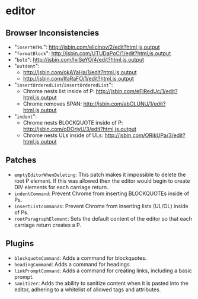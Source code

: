 editor
======

## Browser Inconsistencies
* "`insertHTML`": http://jsbin.com/elicInov/2/edit?html,js,output
* "`formatBlock`": http://jsbin.com/UTUDaPoC/1/edit?html,js,output
* "`bold`": http://jsbin.com/IxiSeYO/4/edit?html,js,output
* "`outdent`":
  - http://jsbin.com/okAYaHa/1/edit?html,js,output
  - http://jsbin.com/IfaRaFO/1/edit?html,js,output
* "`insertOrderedList`/`insertOrderedList`":
  - Chrome nests list inside of P: http://jsbin.com/eFiRedUc/1/edit?html,js,output
  - Chrome removes SPAN: http://jsbin.com/abOLUNU/1/edit?html,js,output
* "`indent`":
  - Chrome nests BLOCKQUOTE inside of P: http://jsbin.com/oDOriyU/3/edit?html,js,output
  - Chrome nests ULs inside of ULs: http://jsbin.com/ORikUPa/3/edit?html,js,output

## Patches
* `emptyEditorWhenDeleting`: This patch makes it impossible to delete the root
  P element. If this was allowed then the editor would begin to create DIV
  elements for each carriage return.
* `indentCommand`: Prevent Chrome from inserting BLOCKQUOTEs inside of Ps.
* `insertListcommands`: Prevent Chrome from inserting lists (UL/OL) inside of Ps.
* `rootParagraphElement`: Sets the default content of the editor so that each
  carriage return creates a P.

## Plugins
* `blockquoteCommand`: Adds a command for blockquotes.
* `headingCommand`: Adds a command for headings.
* `linkPromptCommand`: Adds a command for creating links, including a basic prompt.
* `sanitizer`: Adds the ability to sanitize content when it is pasted into the
  editor, adhering to a whitelist of allowed tags and attributes.
